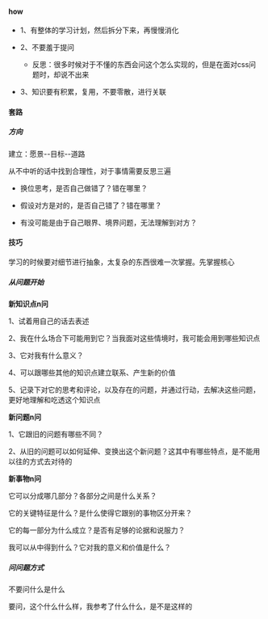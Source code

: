 #### how

- 1、有整体的学习计划，然后拆分下来，再慢慢消化
- 2、不要羞于提问
  - 反思：很多时候对于不懂的东西会问这个怎么实现的，但是在面对css问题时，却说不出来

- 3、知识要有积累，复用，不要零散，进行关联



#### 套路

##### 方向

建立：愿景--目标--道路



从不中听的话中找到合理性，对于事情需要反思三遍

- 换位思考，是否自己做错了？错在哪里？

- 假设对方是对的，是否自己错了？错在哪里？

- 有没可能是由于自己眼界、境界问题，无法理解到对方？







#### 技巧

学习的时候要对细节进行抽象，太复杂的东西很难一次掌握。先掌握核心



##### 从问题开始

**新知识点n问**

1、试着用自己的话去表述

2、我在什么场合下可能用到它？当我面对这些情境时，我可能会用到哪些知识点

3、它对我有什么意义？

4、可以跟哪些其他的知识点建立联系、产生新的价值

5、记录下对它的思考和评论，以及存在的问题，并通过行动，去解决这些问题，更好地理解和吃透这个知识点



**新问题n问**

1、它跟旧的问题有哪些不同？

2、从旧的问题可以如何延伸、变换出这个新问题？这其中有哪些特点，是不能用以往的方式去对待的



**新事物n问**

它可以分成哪几部分？各部分之间是什么关系？

它的关键特征是什么？是什么使得它跟别的事物区分开来？

它的每一部分为什么成立？是否有足够的论据和说服力？

我可以从中得到什么？它对我的意义和价值是什么？



##### 问问题方式

不要问什么是什么



要问，这个什么什么样，我参考了什么什么，是不是这样的

